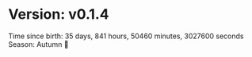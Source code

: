 # Version: v0.1.4
Time since birth: 35 days, 841 hours, 50460 minutes, 3027600 seconds
Season: Autumn 🍁
